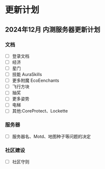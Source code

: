 # 更新计划

## 2024年12月 内测服务器更新计划

### 文档

- [ ] 登录文档
- [ ] 经济
- [ ] 星门
- [ ] 技能 AuraSkills
- [ ] 更多附魔 EcoEenchants
- [ ] 飞行方块
- [ ] 抽奖
- [ ] 更多姿势
- [ ] 电梯
- [ ] 其他:CoreProtect、Lockette

### 服务器

- [ ] 服务器名、Motd、地图种子等问题的决定

### 社区建设

- [ ] 社区守则
